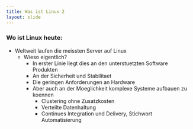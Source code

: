 ```yaml
---
title: Was ist Linux 2
layout: slide
---
```


### Wo ist Linux heute:

- Weltweit laufen die meissten Server auf Linux
  - Wieso eigentlich?
    - In erster Linie liegt dies an den unterstuetzten Software Produkten
    - An der Sicherheit und Stabilitaet
    - Die geringen Anforderungen an Hardware
    - Aber auch an der Moeglichkeit komplexe Systeme aufbauen zu koennen
      - Clustering ohne Zusatzkosten
      - Verteilte Datenhaltung
      - Continues Integration und Delivery, Stichwort Automatisierung       

